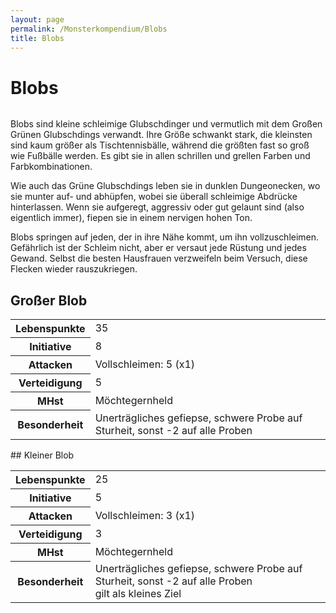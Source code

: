 ```yaml
---
layout: page
permalink: /Monsterkompendium/Blobs
title: Blobs
---
```


# Blobs

<img alt="" src="{{ site.baseurl }}/assets/pics/weltenbuch/gallery/monster/tn2/blob.jpg"/>

Blobs sind kleine schleimige Glubschdinger und vermutlich mit dem Großen Grünen Glubschdings verwandt. Ihre Größe schwankt stark, die kleinsten sind kaum größer als Tischtennisbälle, während die größten fast so groß wie Fußbälle werden. Es gibt sie in allen schrillen und grellen Farben und Farbkombinationen.

Wie auch das Grüne Glubschdings leben sie in dunklen Dungeonecken, wo sie munter auf- und abhüpfen, wobei sie überall schleimige Abdrücke hinterlassen. Wenn sie aufgeregt, aggressiv oder gut gelaunt sind (also eigentlich immer), fiepen sie in einem nervigen hohen Ton.

Blobs springen auf jeden, der in ihre Nähe kommt, um ihn vollzuschleimen. Gefährlich ist der Schleim nicht, aber er versaut jede Rüstung und jedes Gewand. Selbst die besten Hausfrauen verzweifeln beim Versuch, diese Flecken wieder rauszukriegen.

## Großer Blob

<table  >
<tbody>
<tr><th>Lebenspunkte</th><td>35</td></tr>
<tr><th>Initiative</th><td>8</td></tr>
<tr><th>Attacken</th><td>Vollschleimen: 5 (x1)</td></tr>
<tr><th>Verteidigung</th><td>5</td></tr>
<tr><th>MHst</th><td>Möchtegernheld</td></tr>
<tr><th>Besonderheit</th><td>Unerträgliches gefiepse, schwere Probe auf Sturheit, sonst -2 auf alle Proben</td></tr>
</tbody>
</table>
## Kleiner Blob

<table  >
<tbody>
<tr><th>Lebenspunkte</th><td>25</td></tr>
<tr><th>Initiative</th><td>5</td></tr>
<tr><th>Attacken</th><td>Vollschleimen: 3 (x1)</td></tr>
<tr><th>Verteidigung</th><td>3</td></tr>
<tr><th>MHst</th><td>Möchtegernheld</td></tr>
<tr><th>Besonderheit</th><td>Unerträgliches gefiepse, schwere Probe auf Sturheit, sonst -2 auf alle Proben<br/>
gilt als kleines Ziel</td></tr>
</tbody>
</table>
